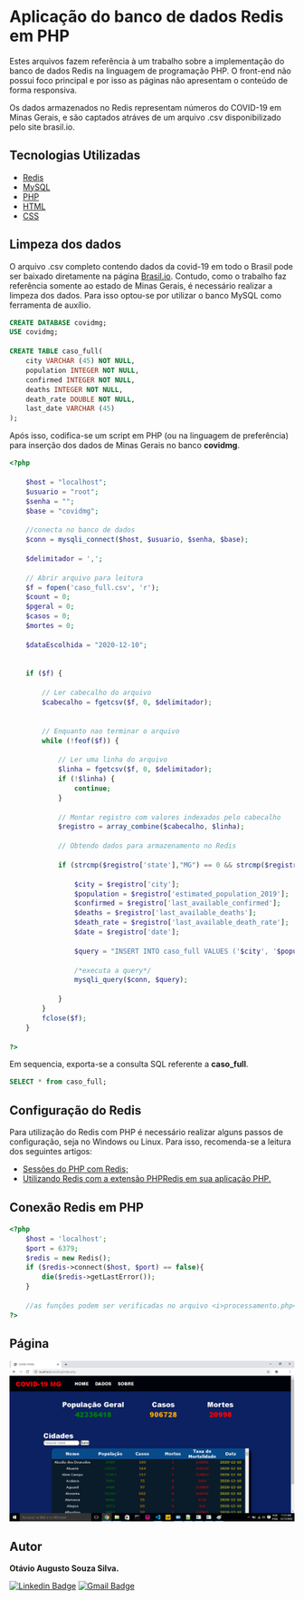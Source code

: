 # Aplicação do banco de dados Redis em PHP

Estes arquivos fazem referência à um trabalho sobre a implementação do banco de dados Redis na linguagem de programação PHP. O front-end não possui foco principal e por isso as páginas não apresentam o conteúdo de forma responsiva.

Os dados armazenados no Redis representam números do COVID-19 em Minas Gerais, e são captados atráves de um arquivo .csv disponibilizado pelo site brasil.io.

## Tecnologias Utilizadas

- [Redis](https://redis.io/)
- [MySQL](https://www.mysql.com/)
- [PHP](https://www.php.net/)
- [HTML](https://developer.mozilla.org/pt-BR/docs/Web/HTML)
- [CSS](https://devdocs.io/css/)

## Limpeza dos dados 

O arquivo .csv completo contendo dados da covid-19 em todo o Brasil pode ser baixado diretamente na página <a href="https://brasil.io/dataset/covid19/caso_full/">Brasil.io</a>. Contudo, como o trabalho faz referência somente ao estado de Minas Gerais, é necessário realizar a limpeza dos dados. Para isso optou-se por utilizar o banco MySQL como ferramenta de auxílio.

~~~ SQL
CREATE DATABASE covidmg;
USE covidmg;

CREATE TABLE caso_full(
    city VARCHAR (45) NOT NULL,
    population INTEGER NOT NULL,
    confirmed INTEGER NOT NULL,
    deaths INTEGER NOT NULL,
    death_rate DOUBLE NOT NULL,
    last_date VARCHAR (45)
);
~~~
Após isso, codifica-se um script em PHP (ou na linguagem de preferência) para inserção dos dados de Minas Gerais no banco <b>covidmg</b>.
~~~ PHP
<?php

    $host = "localhost";
	$usuario = "root";
	$senha = "";
	$base = "covidmg";

	//conecta no banco de dados
	$conn = mysqli_connect($host, $usuario, $senha, $base);

	$delimitador = ',';

	// Abrir arquivo para leitura
	$f = fopen('caso_full.csv', 'r');
	$count = 0;
	$pgeral = 0;
	$casos = 0;
	$mortes = 0;
	
	$dataEscolhida = "2020-12-10";
	
	
	if ($f) { 

		// Ler cabecalho do arquivo
		$cabecalho = fgetcsv($f, 0, $delimitador);
		
	
		// Enquanto nao terminar o arquivo
		while (!feof($f)) { 

			// Ler uma linha do arquivo
			$linha = fgetcsv($f, 0, $delimitador);
			if (!$linha) {
				continue;
			}

			// Montar registro com valores indexados pelo cabecalho
			$registro = array_combine($cabecalho, $linha);

			// Obtendo dados para armazenamento no Redis
			
			if (strcmp($registro['state'],"MG") == 0 && strcmp($registro['date'],$dataEscolhida) == 0){
				
				$city = $registro['city'];
				$population = $registro['estimated_population_2019'];
				$confirmed = $registro['last_available_confirmed'];
				$deaths = $registro['last_available_deaths'];
				$death_rate = $registro['last_available_death_rate'];
				$date = $registro['date'];		
				
				$query = "INSERT INTO caso_full VALUES ('$city', '$population', '$confirmed', '$deaths', '$death_rate', '$date')";
				
				/*executa a query*/
				mysqli_query($conn, $query);
				
			}
		}
		fclose($f);
	}

?>

~~~
Em sequencia, exporta-se a consulta SQL referente a <b>caso_full</b>. 

~~~ SQL
SELECT * from caso_full;

~~~

## Configuração do Redis 

Para utilização do Redis com PHP é necessário realizar alguns passos de configuração, seja no Windows ou Linux. Para isso, recomenda-se a leitura dos seguintes artigos:

- [Sessões do PHP com Redis;](https://imasters.com.br/back-end/sessoes-php-com-redis)
- [Utilizando Redis com a extensão PHPRedis em sua aplicação PHP.](https://medium.com/@brenodouglas/utilizando-redis-com-a-extens%C3%A3o-phpredis-em-sua-aplica%C3%A7%C3%A3o-php-e81d4e2762fd)

## Conexão Redis em PHP

~~~ PHP
<?php
	$host = 'localhost';
	$port = 6379;
	$redis = new Redis();
	if ($redis->connect($host, $port) == false){
	    die($redis->getLastError());
	}
	
	//as funções podem ser verificadas no arquivo <i>processamento.php</i>.
?>
~~~

## Página

<img src="estilo/img_pagina.png">
  

## Autor
<b>Otávio Augusto Souza Silva.</b>


[![Linkedin Badge](https://img.shields.io/badge/-Otávio-blue?style=flat-square&logo=Linkedin&logoColor=white&link=https://www.linkedin.com/in/otaviosilva22/)](https://www.linkedin.com/in/otaviosilva22/)
[![Gmail Badge](https://img.shields.io/badge/-otavio.ssilva22@gmail.com-c14438?style=flat-square&logo=Gmail&logoColor=white&link=mailto:otavio.ssilva22@gmail.com)](mailto:otavio.ssilva22@gmail.com)

